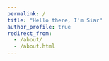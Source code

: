 ```yaml
---
permalink: /
title: "Hello there, I'm Siar"
author_profile: true
redirect_from: 
  - /about/
  - /about.html
---
```


<!-- Games:
Chess.com
PokerStars.com
Sportsbetting -->

